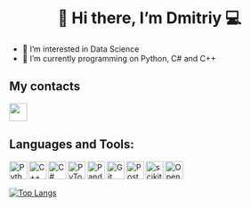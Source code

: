 <h1 align='center'>👋 Hi there, I’m Dmitriy 💻</h1>

- 👀 I’m interested in Data Science
- 🌱 I’m currently programming on Python, C# and C++

<h2>My contacts</h2>
<a href="https://t.me/SDDmitri" target="_blank"><img src="https://cdn.simpleicons.org/telegram" height="32" width="32"></a>

<h2>Languages and Tools:</h2>
<img align="left" alt="Python" title="Python" src="https://cdn.simpleicons.org/python" height="32" width="32"/>
<img align="left" alt="C++" title="C++" src="https://cdn.simpleicons.org/cplusplus" height="32" width="32"/>
<img align="left" alt="C#" title="C#" src="https://cdn.simpleicons.org/csharp" height="32" width="32"/>
<img align="left" alt="PyTorch" title="PyTorch" src="https://cdn.simpleicons.org/pytorch" height="32" width="32"/>
<img align="left" alt="Pandas" title="Pandas" src="https://cdn.simpleicons.org/pandas" height="32" width="32"/>
<img align="left" alt="Git" title="Git" src="https://cdn.simpleicons.org/git" height="32" width="32"/>
<img align="left" alt="PostgreSQL" title="PostgreSQL" src="https://cdn.simpleicons.org/postgresql" height="32" width="32"/>
<img align="left" alt="scikit-learn" title="scikit-learn" src="https://cdn.simpleicons.org/scikitlearn" height="32" width="32"/>
<img align="left" alt="OpenCV" title="OpenCV" src="https://cdn.simpleicons.org/opencv" height="32" width="32"/>

<br />
<br />

[![Top Langs](https://github-readme-stats.vercel.app/api/top-langs/?username=SDDmitri)](https://github.com/anuraghazra/github-readme-stats)
